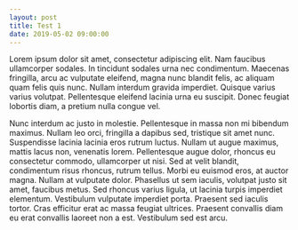```yaml
---
layout: post
title: Test 1
date: 2019-05-02 09:00:00
---
```


Lorem ipsum dolor sit amet, consectetur adipiscing elit. Nam faucibus ullamcorper sodales. In tincidunt sodales urna nec condimentum. Maecenas fringilla, arcu ac vulputate eleifend, magna nunc blandit felis, ac aliquam quam felis quis nunc. Nullam interdum gravida imperdiet. Quisque varius varius volutpat. Pellentesque eleifend lacinia urna eu suscipit. Donec feugiat lobortis diam, a pretium nulla congue vel.

Nunc interdum ac justo in molestie. Pellentesque in massa non mi bibendum maximus. Nullam leo orci, fringilla a dapibus sed, tristique sit amet nunc. Suspendisse lacinia lacinia eros rutrum luctus. Nullam ut augue maximus, mattis lacus non, venenatis lorem. Pellentesque augue dolor, rhoncus eu consectetur commodo, ullamcorper ut nisi. Sed at velit blandit, condimentum risus rhoncus, rutrum tellus. Morbi eu euismod eros, at auctor magna. Nullam at vulputate dolor. Phasellus ut sem iaculis, volutpat justo sit amet, faucibus metus. Sed rhoncus varius ligula, ut lacinia turpis imperdiet elementum. Vestibulum vulputate imperdiet porta. Praesent sed iaculis tortor. Cras efficitur erat ac massa feugiat ultrices. Praesent convallis diam eu erat convallis laoreet non a est. Vestibulum sed est arcu.
